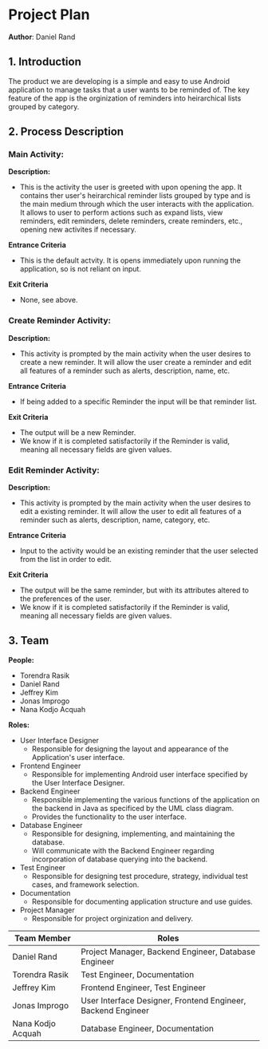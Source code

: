 # Project Plan

**Author**: Daniel Rand

## 1. Introduction

The product we are developing is a simple and easy to use Android application to manage tasks that a user wants to be reminded of.  The key feature of the app is the orginization of reminders into heirarchical lists grouped by category.

## 2. Process Description

### Main Activity:

**Description:**

- This is the activity the user is greeted with upon opening the app. It contains ther user's heirarchical reminder lists grouped by type and is the main medium through which the user interacts with the application. It allows to user to perform actions such as expand lists, view reminders, edit reminders, delete reminders, create reminders, etc., opening new activites if necessary.

**Entrance Criteria**

- This is the default actvity. It is opens immediately upon running the application, so is not reliant on input.

**Exit Criteria**
- None, see above.

### Create Reminder Activity:

**Description:**

- This activity is prompted by the main activity when the user desires to create a new reminder. It will allow the user create a reminder and edit all features of a reminder such as alerts, description, name, etc. 

**Entrance Criteria**

- If being added to a specific Reminder the input will be that reminder list.

**Exit Criteria**
- The output will be a new Reminder. 
- We know if it is completed satisfactorily if the Reminder is valid, meaning all necessary fields are given values.

### Edit Reminder Activity:

**Description:**

- This activity is prompted by the main activity when the user desires to edit a existing reminder. It will allow the user to edit all features of a reminder such as alerts, description, name, category, etc.

**Entrance Criteria**

- Input to the activity would be an existing reminder that the user selected from the list in order to edit.

**Exit Criteria**
- The output will be the same reminder, but with its attributes altered to the preferences of the user.
- We know if it is completed satisfactorily if the Reminder is valid, meaning all necessary fields are given values.

## 3. Team
**People:**
- Torendra Rasik
- Daniel Rand
- Jeffrey Kim
- Jonas Improgo
- Nana Kodjo Acquah

**Roles:**
- User Interface Designer
	- Responsible for designing the layout and appearance of the Application's user interface.
- Frontend Engineer
	- Responsible for implementing Android user interface specified by the User Interface Designer.
- Backend Engineer
	- Responsible implementing the various functions of the application on the backend in Java as specificed by the UML class diagram. 
	- Provides the functionality to the user interface.
- Database Engineer
	- Responsible for designing, implementing, and maintaining the database. 
	- Will communicate with the Backend Engineer regarding incorporation of database querying into the backend. 
- Test Engineer
	- Responsible for designing test procedure, strategy, individual test cases, and framework selection.
- Documentation
	- Responsible for documenting application structure and use guides.
- Project Manager
	- Responsible for project orginization and delivery.


| Team Member       | Roles                             |
|-------------------|-----------------------------------|
| Daniel Rand       | Project Manager, Backend Engineer, Database Engineer|
| Torendra Rasik    | Test Engineer, Documentation      |
| Jeffrey Kim       | Frontend Engineer, Test Engineer  |
| Jonas Improgo     | User Interface Designer, Frontend Engineer, Backend Engineer|
| Nana Kodjo Acquah | Database Engineer, Documentation  |
